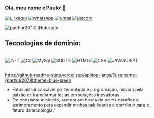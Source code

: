 ### Olá, meu nome é Paulo! 👋

[![LinkedIn](https://img.shields.io/badge/LinkedIn-0077B5?style=for-the-badge&logo=linkedin&logoColor=white)](https://www.linkedin.com/in/paulo-andrade-836956237)
[![WhatsApp](https://img.shields.io/badge/WhatsApp-25D366?style=for-the-badge&logo=whatsapp&logoColor=white)](https://wa.me/31989650406)
[![Gmail](https://img.shields.io/badge/Gmail-D14836?style=for-the-badge&logo=gmail&logoColor=white)](mailto:parthur207@gmail.com)
[![Discord](https://img.shields.io/badge/Discord-7289DA?style=for-the-badge&logo=discord&logoColor=white)](https://www.discord.com/paulin7338)

![parthur207 GitHub stats](https://github-readme-stats.vercel.app/api?username=parthur207&show_icons=true&theme=dracula)

## Tecnologias de domínio:  

<div style="display: inline_block"><br/>
  
  <img align="center" alt=".NET" src="https://img.shields.io/badge/.NET-5C2D91?style=for-the-badge&logo=.net&logoColor=white"/>

  <img align="center" alt="C#" src="https://img.shields.io/badge/C%23-239120?style=for-the-badge&logo=c-sharp&logoColor=white"/>

  <img align="center" alt="MySql" src="https://img.shields.io/badge/MySQL-00000F?style=for-the-badge&logo=mysql&logoColor=white"/>

  <img align="center" alt="SQLITE" src="https://img.shields.io/badge/SQLite-07405E?style=for-the-badge&logo=sqlite&logoColor=white"/>
  
  <img align="center" alt="HTML5" src="https://img.shields.io/badge/HTML-239120?style=for-the-badge&logo=html5&logoColor=white"/>

   <img align="center" alt="CSS" src="https://img.shields.io/badge/CSS3-1572B6?style=for-the-badge&logo=css3&logoColor=white"/>

  <img align="center" alt="JAVASCRIPT" src="https://img.shields.io/badge/JavaScript-F7DF1E?style=for-the-badge&logo=javascript&logoColor=black"/>
</div><br>

https://github-readme-stats.vercel.app/api/top-langs/?username={parthur207}&theme=blue-green

- Entusiasta incansável por tecnologia e programação, movido pela paixão de transformar ideias em soluções inovadoras.
- Em constante evolução, sempre em busca de novos desafios e aprimoramento para expandir minhas habilidades e contribuir para o futuro da tecnologia."

